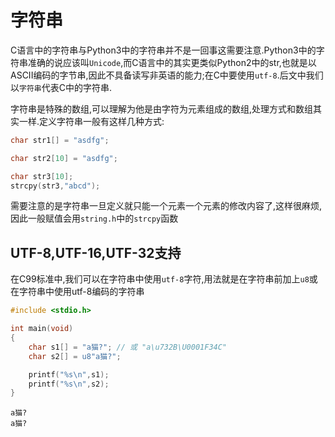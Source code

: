 
# 字符串

C语言中的字符串与Python3中的字符串并不是一回事这需要注意.Python3中的字符串准确的说应该叫`Unicode`,而C语言中的其实更类似Python2中的str,也就是以ASCII编码的字节串,因此不具备读写非英语的能力;在C中要使用`utf-8`.后文中我们以`字符串`代表C中的字符串.

字符串是特殊的数组,可以理解为他是由字符为元素组成的数组,处理方式和数组其实一样.定义字符串一般有这样几种方式:

```c
char str1[] = "asdfg";

char str2[10] = "asdfg";

char str3[10];
strcpy(str3,"abcd");
```

需要注意的是字符串一旦定义就只能一个元素一个元素的修改内容了,这样很麻烦,因此一般赋值会用`string.h`中的`strcpy`函数

## UTF-8,UTF-16,UTF-32支持

在C99标准中,我们可以在字符串中使用`utf-8`字符,用法就是在字符串前加上`u8`或在字符串中使用utf-8编码的字符串


```c
#include <stdio.h>

int main(void)
{
    char s1[] = "a猫?"; // 或 "a\u732B\U0001F34C"
    char s2[] = u8"a猫?";

    printf("%s\n",s1);
    printf("%s\n",s2);
}
```

    a猫?
    a猫?



```c

```
